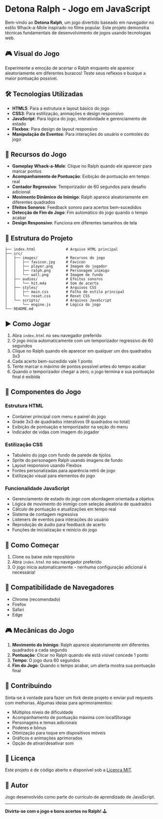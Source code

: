 # Detona Ralph - Jogo em JavaScript

Bem-vindo ao **Detona Ralph**, um jogo divertido baseado em navegador no estilo Whack-a-Mole inspirado no filme popular. Este projeto demonstra técnicas fundamentais de desenvolvimento de jogos usando tecnologias web.

## 🎮 Visual do Jogo

Experimente a emoção de acertar o Ralph enquanto ele aparece aleatoriamente em diferentes buracos! Teste seus reflexos e busque a maior pontuação possível.

## 🛠️ Tecnologias Utilizadas

- **HTML5**: Para a estrutura e layout básico do jogo
- **CSS3**: Para estilização, animações e design responsivo
- **JavaScript**: Para lógica do jogo, interatividade e gerenciamento de estado
- **Flexbox**: Para design de layout responsivo
- **Manipulação de Eventos**: Para interações do usuário e controles do jogo

## 🎯 Recursos do Jogo

- **Gameplay Whack-a-Mole**: Clique no Ralph quando ele aparecer para marcar pontos
- **Acompanhamento de Pontuação**: Exibição de pontuação em tempo real
- **Contador Regressivo**: Temporizador de 60 segundos para desafio adicional
- **Movimento Dinâmico do Inimigo**: Ralph aparece aleatoriamente em diferentes quadrados
- **Efeitos Sonoros**: Feedback sonoro para acertos bem-sucedidos
- **Detecção de Fim de Jogo**: Fim automático do jogo quando o tempo acabar
- **Design Responsivo**: Funciona em diferentes tamanhos de tela

## 📁 Estrutura do Projeto

```
├── index.html              # Arquivo HTML principal
├── src/
│   ├── images/             # Recursos do jogo
│   │   ├── favicon.jpg     # Favicon
│   │   ├── player.png      # Imagem do jogador
│   │   ├── ralph.png       # Personagem inimigo
│   │   └── wall.png        # Imagem de fundo
│   ├── audios/             # Efeitos sonoros
│   │   └── hit.m4a         # Som de acerto
│   ├── styles/             # Arquivos CSS
│   │   ├── main.css        # Folha de estilo principal
│   │   └── reset.css       # Reset CSS
│   └── scripts/            # Arquivos JavaScript
│       └── engine.js       # Lógica do jogo
└── README.md
```

## ▶️ Como Jogar

1. Abra `index.html` no seu navegador preferido
2. O jogo inicia automaticamente com um temporizador regressivo de 60 segundos
3. Clique no Ralph quando ele aparecer em qualquer um dos quadrados 3x3
4. Cada acerto bem-sucedido vale 1 ponto
5. Tente marcar o máximo de pontos possível antes do tempo acabar
6. Quando o temporizador chegar a zero, o jogo termina e sua pontuação final é exibida

## 🎨 Componentes do Jogo

### Estrutura HTML
- Container principal com menu e painel do jogo
- Grade 3x3 de quadrados interativos (9 quadrados no total)
- Exibição de pontuação e temporizador na seção do menu
- Indicador de vidas com imagem do jogador

### Estilização CSS
- Tabuleiro do jogo com fundo de parede de tijolos
- Sprite do personagem Ralph usando imagens de fundo
- Layout responsivo usando Flexbox
- Fontes personalizadas para aparência retrô de jogo
- Estilização visual para elementos do jogo

### Funcionalidade JavaScript
- Gerenciamento de estado do jogo com abordagem orientada a objetos
- Lógica de movimento do inimigo com seleção aleatória de quadrados
- Cálculo de pontuação e atualizações em tempo real
- Sistema de contagem regressiva
- Listeners de eventos para interações do usuário
- Reprodução de áudio para feedback de acerto
- Funções de inicialização e reinício do jogo

## 🚀 Como Começar

1. Clone ou baixe este repositório
2. Abra `index.html` no seu navegador preferido
3. O jogo inicia automaticamente - nenhuma configuração adicional é necessária!

## 📱 Compatibilidade de Navegadores

- Chrome (recomendado)
- Firefox
- Safari
- Edge

## 🎮 Mecânicas do Jogo

1. **Movimento do Inimigo**: Ralph aparece aleatoriamente em diferentes quadrados a cada segundo
2. **Pontuação**: Clicar no Ralph quando ele está visível concede 1 ponto
3. **Tempo**: O jogo dura 60 segundos
4. **Fim do Jogo**: Quando o tempo acabar, um alerta mostra sua pontuação final

## 🤝 Contribuindo

Sinta-se à vontade para fazer um fork deste projeto e enviar pull requests com melhorias. Algumas ideias para aprimoramentos:
- Múltiplos níveis de dificuldade
- Acompanhamento de pontuação máxima com localStorage
- Personagens e temas adicionais
- Poderes e bônus
- Otimização para toque em dispositivos móveis
- Gráficos e animações aprimorados
- Opção de ativar/desativar som

## 📄 Licença

Este projeto é de código aberto e disponível sob a [Licença MIT](LICENSE).

## 👤 Autor

Jogo desenvolvido como parte do currículo de aprendizado de JavaScript.

---
**Divirta-se com o jogo e bons acertos no Ralph!** 🕹️